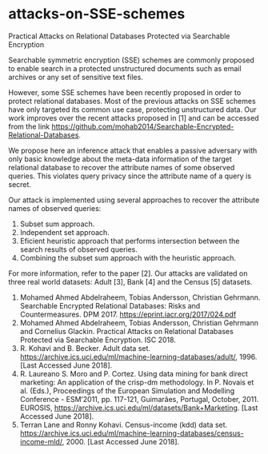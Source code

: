 # attacks-on-SSE-schemes
Practical Attacks on Relational Databases Protected via Searchable Encryption


Searchable symmetric encryption (SSE) schemes are commonly proposed to enable search in a protected unstructured documents such as email archives or any set of sensitive text files. 

However, some SSE schemes have been recently proposed in order to protect relational databases. Most of the previous attacks on SSE schemes have only targeted its common use case, protecting unstructured data. Our work improves over the recent attacks proposed in [1] and can be accessed from the link https://github.com/mohab2014/Searchable-Encrypted-Relational-Databases.

We propose here an inference attack that enables a passive adversary with only basic knowledge about the meta-data information of the target relational database to recover the attribute names of some observed queries. This violates query privacy since the attribute name of a query is secret.


Our attack is implemented using several approaches to recover the attribute names of observed queries:

1. Subset sum approach.
2. Independent set approach.
3. Eficient heuristic approach that performs intersection between the search results of observed queries.
4. Combining the subset sum approach with the heuristic approach.


For more information, refer to the paper [2]. Our attacks are validated on three real world datasets: Adult [3], Bank [4] and the Census [5] datasets.

1. Mohamed Ahmed Abdelraheem, Tobias Andersson, Christian Gehrmann. Searchable Encrypted Relational Databases: Risks and   Countermeasures. DPM 2017. https://eprint.iacr.org/2017/024.pdf
2. Mohamed Ahmed Abdelraheem, Tobias Andersson, Christian Gehrmann and Cornelius Glackin. Practical Attacks on Relational Databases Protected via Searchable Encryption. ISC 2018. 
3. R. Kohavi and B. Becker. Adult data set. https://archive.ics.uci.edu/ml/machine-learning-databases/adult/, 1996. [Last Accessed June 2018].
4. R. Laureano S. Moro and P. Cortez. Using data mining for bank direct marketing: An application of the crisp-dm methodology. In P. Novais et al. (Eds.), Proceedings of the European Simulation and Modelling Conference - ESM’2011, pp. 117-121,
Guimarães, Portugal, October, 2011. EUROSIS, https://archive.ics.uci.edu/ml/datasets/Bank+Marketing. [Last Accessed June 2018].
5. Terran Lane and Ronny Kohavi. Census-income (kdd) data set. https://archive.ics.uci.edu/ml/machine-learning-databases/census-income-mld/, 2000. [Last Accessed June 2018].







